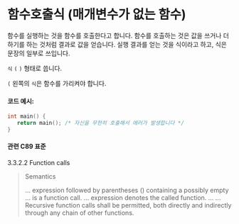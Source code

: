 # 함수호출식 (매개변수가 없는 함수)

함수를 실행하는 것을 함수를 호출한다고 합니다. 
함수를 호출하는 것은 값을 쓰거나 더하기를 하는 것처럼 결과로 값을 얻습니다. 
실행 결과를 얻는 것을 식이라고 하고, 식은 문장의 일부로 쓰입니다. 

`식` `(` `)` 형태로 씁니다. 

`(` 왼쪽의 `식`은 함수를 가리켜야 합니다. 

#### 코드 예시:
```c
int main() {
   return main(); /* 자신을 무한히 호출해서 에러가 발생합니다 */
}
```

#### 관련 C89 표준
3.3.2.2 Function calls
> Semantics
>
> ... expression followed by parentheses () containing a possibly empty ... is a function call.
> ... expression denotes the called function. ...
> ... Recursive function calls shall be permitted, both directly and indirectly through any chain of other functions.
